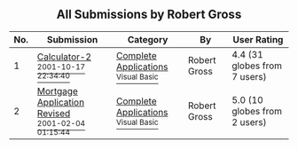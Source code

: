 ﻿<div align="center">

## All Submissions by Robert Gross

</div>

No.  | Submission | Category | By   | User Rating
---- | ---------- | -------- | ---- | -----------
1 | [Calculator\-2<br /><sup>2001-10-17 22:34:40</sup>](https://github.com/Planet-Source-Code/robert-gross-calculator-2__1-28196) | [Complete Applications<br /><sup>Visual Basic</sup>](../ByCategory/complete-applications__1-27.md) | Robert Gross | 4.4 (31 globes from 7 users)
2 | [Mortgage Application Revised<br /><sup>2001-02-04 01:15:44</sup>](https://github.com/Planet-Source-Code/robert-gross-mortgage-application-revised__1-14993) | [Complete Applications<br /><sup>Visual Basic</sup>](../ByCategory/complete-applications__1-27.md) | Robert Gross | 5.0 (10 globes from 2 users)
